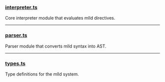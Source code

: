### [interpreter.ts](./docs/interpreter.md)

Core interpreter module that evaluates mlld directives.

---

### [parser.ts](./docs/parser.md)

Parser module that converts mlld syntax into AST.

---

### [types.ts](./docs/types.md)

Type definitions for the mlld system.